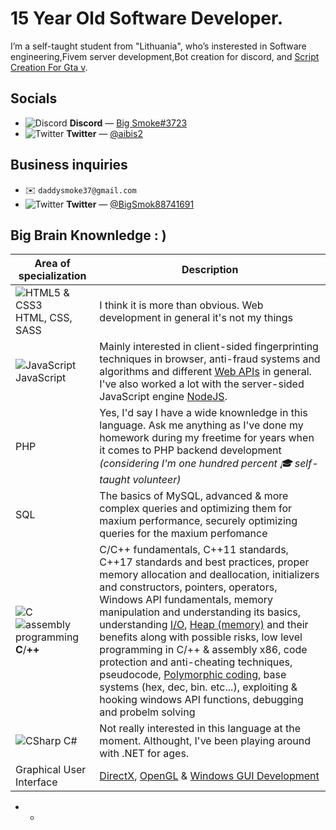 # 15 Year Old Software Developer.
Iʼm a self-taught student from "Lithuania", whoʼs insterested in Software engineering,Fivem server development,Bot creation for discord, and [Script Creation For Gta v](https://en.wikipedia.org/wiki/Information_security). 

## Socials
+ ![Discord](https://i.ibb.co/7j29n15/Discord.png) __Discord__ ― [Big Smoke#3723]()
+ ![Twitter](https://i.ibb.co/3NWSShR/Twitter.png) __Twitter__ ― [@aibis2](https://twitter.com/aibis2)

## Business inquiries
+ ✉️ `daddysmoke37@gmail.com`
+ ![Twitter](https://i.ibb.co/3NWSShR/Twitter.png) __Twitter__ ― [@BigSmok88741691](https://twitter.com/BigSmok88741691)

## Big Brain Knownledge : )
| Area of specialization | Description |
|-----------------	|--------------------------------------------------------------------------------------------------------------------------------------------------------------------------------------------------------------------------------------------------------------------------------------------------	|
| ![HTML5 & CSS3](https://i.imgur.com/3GMFsBI.png) HTML, CSS, SASS 	|I think it is more than obvious. Web development in general it's not my things                                                                                                                                                                                                                                                           	|
| ![JavaScript](https://i.imgur.com/0OPRvXF.png) JavaScript      	| Mainly interested in client-sided fingerprinting techniques in browser, anti-fraud systems and algorithms and different [Web APIs](https://developer.mozilla.org/en-US/docs/Web/API) in general. I've also worked a lot with the server-sided JavaScript engine [NodeJS](https://nodejs.org/en/). |
|  PHP             	| Yes, I'd say I have a wide knownledge in this language. Ask me anything as I've done my homework during my freetime for years when it comes to PHP backend development _(considering I'm one hundred percent 🎓 self-taught volunteer)_    	|
| SQL             	| The basics of MySQL, advanced & more complex queries and optimizing them for maxium performance, securely optimizing queries for the maxium perfomance                                                                                                                                                 	|
| ![C](https://i.imgur.com/jFNBkOV.png) ![assembly programming](https://i.ibb.co/LJfy61B/asm.jpg) **C**/**++**           	| C/C++ fundamentals, C++11 standards, C++17 standards and best practices, proper memory allocation and deallocation, initializers and constructors, pointers, operators, Windows API fundamentals, memory manipulation and understanding its basics, understanding [I/O](https://en.wikipedia.org/wiki/Input/output), [Heap (memory)](https://en.wikipedia.org/wiki/Heap_(data_structure)) and their benefits along with possible risks, low level programming in C/++ & assembly x86, code protection and anti-cheating techniques, pseudocode, [Polymorphic coding](https://en.wikipedia.org/wiki/Polymorphic_code), base systems (hex, dec, bin. etc...), exploiting & hooking windows API functions, debugging and probelm solving 	|
| ![CSharp](https://i.imgur.com/harHKcH.png) C#              	|           Not really interested in this language at the moment. Althought, I've been playing around with .NET for ages.                                                                                                                                                                                                           	|
| Graphical User Interface | [DirectX](https://en.wikipedia.org/wiki/DirectX), [OpenGL](https://www.opengl.org/) & [Windows GUI Development](https://devblogs.microsoft.com/cppblog/windows-desktop-development-with-c-in-visual-studio/)

* * 
